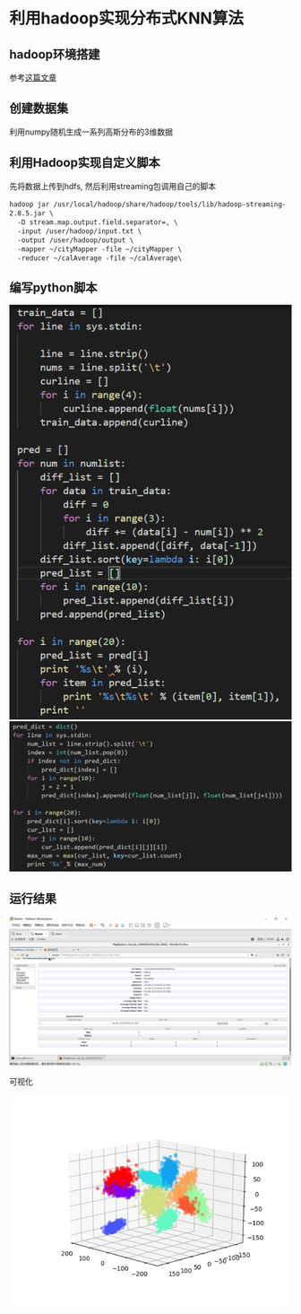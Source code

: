 
# 利用hadoop实现分布式KNN算法

## hadoop环境搭建

参考[这篇文章](http://dblab.xmu.edu.cn/blog/install-hadoop-cluster/)

## 创建数据集

利用numpy随机生成一系列高斯分布的3维数据

## 利用Hadoop实现自定义脚本

先将数据上传到hdfs, 然后利用streaming包调用自己的脚本

```shell
hadoop jar /usr/local/hadoop/share/hadoop/tools/lib/hadoop-streaming-2.8.5.jar \
  -D stream.map.output.field.separator=, \
  -input /user/hadoop/input.txt \
  -output /user/hadoop/output \
  -mapper ~/cityMapper -file ~/cityMapper \
  -reducer ~/calAverage -file ~/calAverage\
```

## 编写python脚本

![mapper](images/map.png)
![reducer](images/reduce.png)

## 运行结果

![result](images/result1.png)

可视化

![result](images/hadoop_knn_plt.png)